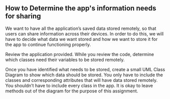 
## How to Determine the app's information needs for sharing
We want to have all the application’s saved data stored remotely, so that users can share information across their devices. In order to do this, we will have to decide what data we want stored and how we want to store it for the app to continue functioning properly.

Review the application provided. While you review the code, determine which classes need their variables to be stored remotely.

Once you have identified what needs to be stored, create a small UML Class Diagram to show which data should be stored. You only have to include the classes and corresponding attributes that will have data stored remotely. You shouldn’t have to include every class in the app. It is okay to leave methods out of the diagram for the purpose of this assignment.

